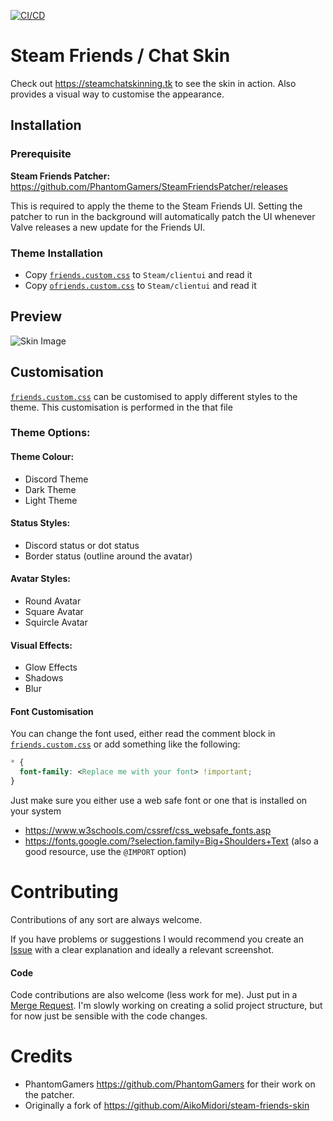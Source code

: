 [![CI/CD](https://github.com/LaserFlash/steam-chat-skin/workflows/CI/badge.svg)](https://github.com/LaserFlash/steam-chat-skin/actions)

# Steam Friends / Chat Skin

Check out <https://steamchatskinning.tk> to see the skin in action.
Also provides a visual way to customise the appearance.

## Installation

### Prerequisite

**Steam Friends Patcher:** <https://github.com/PhantomGamers/SteamFriendsPatcher/releases>

This is required to apply the theme to the Steam Friends UI. Setting the patcher to run in the background will automatically patch the UI whenever Valve releases a new update for the Friends UI.

### Theme Installation

- Copy [`friends.custom.css`](https://raw.githubusercontent.com/LaserFlash/steam-chat-skin/master/friends.custom.css) to `Steam/clientui` and read it
- Copy [`ofriends.custom.css`](https://raw.githubusercontent.com/LaserFlash/steam-chat-skin/master/ofriends.custom.css) to `Steam/clientui` and read it

## Preview

![Skin Image](https://laserflash.tk/assets/images/steam-chat-full.png)

## Customisation

[`friends.custom.css`](https://raw.githubusercontent.com/LaserFlash/steam-chat-skin/master/friends.custom.css) can be customised to apply different styles to the theme. This customisation is performed in the that file

### Theme Options:

#### Theme Colour:

- Discord Theme
- Dark Theme
- Light Theme

#### Status Styles:

- Discord status or dot status
- Border status (outline around the avatar)

#### Avatar Styles:

- Round Avatar
- Square Avatar
- Squircle Avatar

#### Visual Effects:

- Glow Effects
- Shadows
- Blur

#### Font Customisation

You can change the font used, either read the comment block in [`friends.custom.css`](https://raw.githubusercontent.com/LaserFlash/steam-chat-skin/master/friends.custom.css) or add something like the following:

```css
* {
  font-family: <Replace me with your font> !important;
}
```

Just make sure you either use a web safe font or one that is installed on your system

- https://www.w3schools.com/cssref/css_websafe_fonts.asp
- https://fonts.google.com/?selection.family=Big+Shoulders+Text (also a good resource, use the `@IMPORT` option)

# Contributing

Contributions of any sort are always welcome.

If you have problems or suggestions I would recommend you create an [Issue](https://github.com/LaserFlash/steam-chat-skin/issues) with a clear explanation and ideally a relevant screenshot.

#### Code

Code contributions are also welcome (less work for me). Just put in a [Merge Request](https://github.com/LaserFlash/steam-chat-skin/pulls). I'm slowly working on creating a solid project structure, but for now just be sensible with the code changes.

# Credits

- PhantomGamers <https://github.com/PhantomGamers> for their work on the patcher.
- Originally a fork of <https://github.com/AikoMidori/steam-friends-skin>
